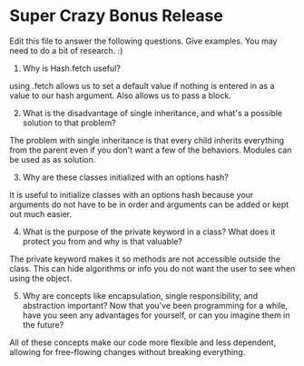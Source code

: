 # Super Crazy Bonus Release

Edit this file to answer the following questions. Give examples. You may need to do a bit of research. :)

1. Why is Hash.fetch useful?

using .fetch allows us to set a default value if nothing is entered in as a value to our hash argument. Also allows us to pass a block.

2. What is the disadvantage of single inheritance, and what's a possible solution to that problem?

The problem with single inheritance is that every child inherits everything from the parent even if you don't want a few of the behaviors. Modules can be used as as solution.

3. Why are these classes initialized with an options hash?

  It is useful to initialize classes with an options hash because your arguments do not have to be in order and arguments can be added or kept out much easier.

4. What is the purpose of the private keyword in a class? What does it protect you from and why is that valuable?

  The private keyword makes it so methods are not accessible outside the class. This can hide algorithms or info you do not want the user to see when using the object.

5. Why are concepts like encapsulation, single responsibility, and abstraction important? Now that you've been programming for a while, have you seen any advantages for yourself, or can you imagine them in the future?

  All of these concepts make our code more flexible and less dependent, allowing for free-flowing changes without breaking everything.
